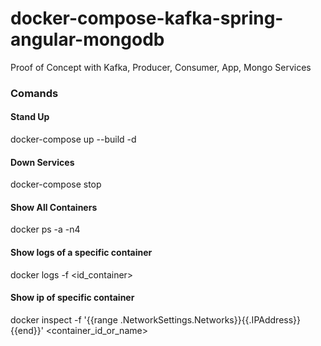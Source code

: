 # docker-compose-kafka-spring-angular-mongodb
Proof of Concept with Kafka, Producer, Consumer, App, Mongo Services

### Comands

#### Stand Up
docker-compose up --build -d

#### Down Services
docker-compose stop

#### Show All Containers
docker ps -a -n4

#### Show logs of a specific container
docker logs -f <id_container>

#### Show ip of specific container
docker inspect -f '{{range .NetworkSettings.Networks}}{{.IPAddress}}{{end}}' <container_id_or_name>
